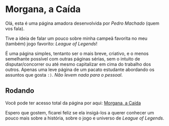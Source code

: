 # Morgana, a Caída

Olá, esta é uma página amadora desenvolvida por _Pedro Machado_ (quem vos fala).

Tive a ideia de falar um pouco sobre minha campeã favorita no meu (também) jogo favorito: _League of Legends_!

É uma página simples, tentanto ser o mais breve, criativo, e o menos semelhante possível com outras páginas sérias, sem o intuito de disputar/concorrer ou até mesmo capitalizar em cima do trabalho dos outros. Apenas uma leve página de um pacato estudante abordando os assuntos que gosta `:)`. _Não levem nada para o pessoal_.

## Rodando

Você pode ter acesso total da página por aqui: [Morgana, a Caída](https://dbo-2020-2-apnp.github.io/pet-project-pedromchd)

Espero que gostem, ficarei feliz se ela insigá-los a querer conhecer um pouco mais sobre a história, sobre o jogo e universo de _League of Legends_.
